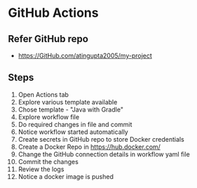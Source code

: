 # GitHub Actions

## Refer GitHub repo
  - https://GitHub.com/atingupta2005/my-project

## Steps
1. Open Actions tab
1. Explore various template available
1. Chose template - "Java with Gradle"
1. Explore workflow file
1. Do required changes in file and commit
1. Notice workflow started automatically
1. Create secrets in GitHub repo to store Docker credentials
1. Create a Docker Repo in https://hub.docker.com/
1. Change the GitHub connection details in workflow yaml file
1. Commit the changes
1. Review the logs
1. Notice a docker image is pushed
